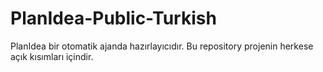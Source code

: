 # PlanIdea-Public-Turkish
PlanIdea bir otomatik ajanda hazırlayıcıdır. Bu repository projenin herkese açık kısımları içindir.
